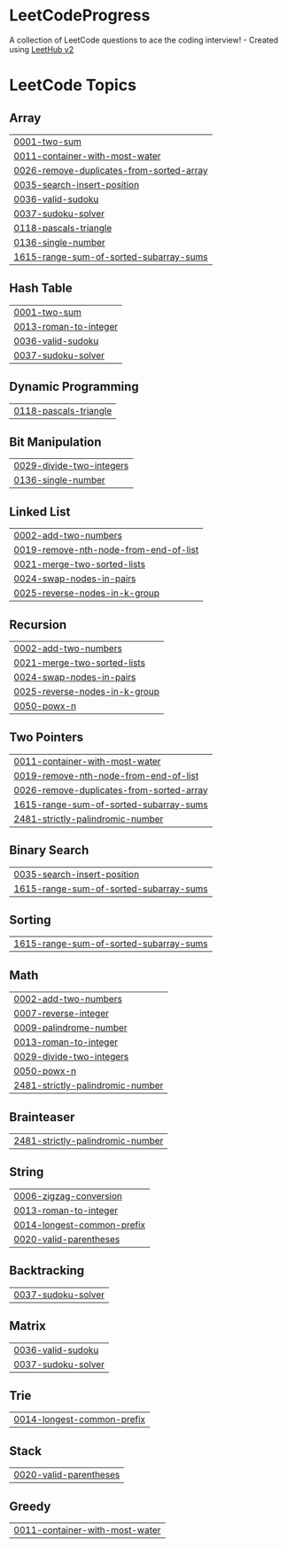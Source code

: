 # LeetCodeProgress
A collection of LeetCode questions to ace the coding interview! - Created using [LeetHub v2](https://github.com/arunbhardwaj/LeetHub-2.0)

<!---LeetCode Topics Start-->
# LeetCode Topics
## Array
|  |
| ------- |
| [0001-two-sum](https://github.com/Giulio899/LeetCodeProgress/tree/master/0001-two-sum) |
| [0011-container-with-most-water](https://github.com/Giulio899/LeetCodeProgress/tree/master/0011-container-with-most-water) |
| [0026-remove-duplicates-from-sorted-array](https://github.com/Giulio899/LeetCodeProgress/tree/master/0026-remove-duplicates-from-sorted-array) |
| [0035-search-insert-position](https://github.com/Giulio899/LeetCodeProgress/tree/master/0035-search-insert-position) |
| [0036-valid-sudoku](https://github.com/Giulio899/LeetCodeProgress/tree/master/0036-valid-sudoku) |
| [0037-sudoku-solver](https://github.com/Giulio899/LeetCodeProgress/tree/master/0037-sudoku-solver) |
| [0118-pascals-triangle](https://github.com/Giulio899/LeetCodeProgress/tree/master/0118-pascals-triangle) |
| [0136-single-number](https://github.com/Giulio899/LeetCodeProgress/tree/master/0136-single-number) |
| [1615-range-sum-of-sorted-subarray-sums](https://github.com/Giulio899/LeetCodeProgress/tree/master/1615-range-sum-of-sorted-subarray-sums) |
## Hash Table
|  |
| ------- |
| [0001-two-sum](https://github.com/Giulio899/LeetCodeProgress/tree/master/0001-two-sum) |
| [0013-roman-to-integer](https://github.com/Giulio899/LeetCodeProgress/tree/master/0013-roman-to-integer) |
| [0036-valid-sudoku](https://github.com/Giulio899/LeetCodeProgress/tree/master/0036-valid-sudoku) |
| [0037-sudoku-solver](https://github.com/Giulio899/LeetCodeProgress/tree/master/0037-sudoku-solver) |
## Dynamic Programming
|  |
| ------- |
| [0118-pascals-triangle](https://github.com/Giulio899/LeetCodeProgress/tree/master/0118-pascals-triangle) |
## Bit Manipulation
|  |
| ------- |
| [0029-divide-two-integers](https://github.com/Giulio899/LeetCodeProgress/tree/master/0029-divide-two-integers) |
| [0136-single-number](https://github.com/Giulio899/LeetCodeProgress/tree/master/0136-single-number) |
## Linked List
|  |
| ------- |
| [0002-add-two-numbers](https://github.com/Giulio899/LeetCodeProgress/tree/master/0002-add-two-numbers) |
| [0019-remove-nth-node-from-end-of-list](https://github.com/Giulio899/LeetCodeProgress/tree/master/0019-remove-nth-node-from-end-of-list) |
| [0021-merge-two-sorted-lists](https://github.com/Giulio899/LeetCodeProgress/tree/master/0021-merge-two-sorted-lists) |
| [0024-swap-nodes-in-pairs](https://github.com/Giulio899/LeetCodeProgress/tree/master/0024-swap-nodes-in-pairs) |
| [0025-reverse-nodes-in-k-group](https://github.com/Giulio899/LeetCodeProgress/tree/master/0025-reverse-nodes-in-k-group) |
## Recursion
|  |
| ------- |
| [0002-add-two-numbers](https://github.com/Giulio899/LeetCodeProgress/tree/master/0002-add-two-numbers) |
| [0021-merge-two-sorted-lists](https://github.com/Giulio899/LeetCodeProgress/tree/master/0021-merge-two-sorted-lists) |
| [0024-swap-nodes-in-pairs](https://github.com/Giulio899/LeetCodeProgress/tree/master/0024-swap-nodes-in-pairs) |
| [0025-reverse-nodes-in-k-group](https://github.com/Giulio899/LeetCodeProgress/tree/master/0025-reverse-nodes-in-k-group) |
| [0050-powx-n](https://github.com/Giulio899/LeetCodeProgress/tree/master/0050-powx-n) |
## Two Pointers
|  |
| ------- |
| [0011-container-with-most-water](https://github.com/Giulio899/LeetCodeProgress/tree/master/0011-container-with-most-water) |
| [0019-remove-nth-node-from-end-of-list](https://github.com/Giulio899/LeetCodeProgress/tree/master/0019-remove-nth-node-from-end-of-list) |
| [0026-remove-duplicates-from-sorted-array](https://github.com/Giulio899/LeetCodeProgress/tree/master/0026-remove-duplicates-from-sorted-array) |
| [1615-range-sum-of-sorted-subarray-sums](https://github.com/Giulio899/LeetCodeProgress/tree/master/1615-range-sum-of-sorted-subarray-sums) |
| [2481-strictly-palindromic-number](https://github.com/Giulio899/LeetCodeProgress/tree/master/2481-strictly-palindromic-number) |
## Binary Search
|  |
| ------- |
| [0035-search-insert-position](https://github.com/Giulio899/LeetCodeProgress/tree/master/0035-search-insert-position) |
| [1615-range-sum-of-sorted-subarray-sums](https://github.com/Giulio899/LeetCodeProgress/tree/master/1615-range-sum-of-sorted-subarray-sums) |
## Sorting
|  |
| ------- |
| [1615-range-sum-of-sorted-subarray-sums](https://github.com/Giulio899/LeetCodeProgress/tree/master/1615-range-sum-of-sorted-subarray-sums) |
## Math
|  |
| ------- |
| [0002-add-two-numbers](https://github.com/Giulio899/LeetCodeProgress/tree/master/0002-add-two-numbers) |
| [0007-reverse-integer](https://github.com/Giulio899/LeetCodeProgress/tree/master/0007-reverse-integer) |
| [0009-palindrome-number](https://github.com/Giulio899/LeetCodeProgress/tree/master/0009-palindrome-number) |
| [0013-roman-to-integer](https://github.com/Giulio899/LeetCodeProgress/tree/master/0013-roman-to-integer) |
| [0029-divide-two-integers](https://github.com/Giulio899/LeetCodeProgress/tree/master/0029-divide-two-integers) |
| [0050-powx-n](https://github.com/Giulio899/LeetCodeProgress/tree/master/0050-powx-n) |
| [2481-strictly-palindromic-number](https://github.com/Giulio899/LeetCodeProgress/tree/master/2481-strictly-palindromic-number) |
## Brainteaser
|  |
| ------- |
| [2481-strictly-palindromic-number](https://github.com/Giulio899/LeetCodeProgress/tree/master/2481-strictly-palindromic-number) |
## String
|  |
| ------- |
| [0006-zigzag-conversion](https://github.com/Giulio899/LeetCodeProgress/tree/master/0006-zigzag-conversion) |
| [0013-roman-to-integer](https://github.com/Giulio899/LeetCodeProgress/tree/master/0013-roman-to-integer) |
| [0014-longest-common-prefix](https://github.com/Giulio899/LeetCodeProgress/tree/master/0014-longest-common-prefix) |
| [0020-valid-parentheses](https://github.com/Giulio899/LeetCodeProgress/tree/master/0020-valid-parentheses) |
## Backtracking
|  |
| ------- |
| [0037-sudoku-solver](https://github.com/Giulio899/LeetCodeProgress/tree/master/0037-sudoku-solver) |
## Matrix
|  |
| ------- |
| [0036-valid-sudoku](https://github.com/Giulio899/LeetCodeProgress/tree/master/0036-valid-sudoku) |
| [0037-sudoku-solver](https://github.com/Giulio899/LeetCodeProgress/tree/master/0037-sudoku-solver) |
## Trie
|  |
| ------- |
| [0014-longest-common-prefix](https://github.com/Giulio899/LeetCodeProgress/tree/master/0014-longest-common-prefix) |
## Stack
|  |
| ------- |
| [0020-valid-parentheses](https://github.com/Giulio899/LeetCodeProgress/tree/master/0020-valid-parentheses) |
## Greedy
|  |
| ------- |
| [0011-container-with-most-water](https://github.com/Giulio899/LeetCodeProgress/tree/master/0011-container-with-most-water) |
<!---LeetCode Topics End-->